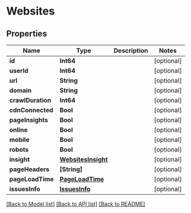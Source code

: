# Websites

## Properties
Name | Type | Description | Notes
------------ | ------------- | ------------- | -------------
**id** | **Int64** |  | [optional] 
**userId** | **Int64** |  | [optional] 
**url** | **String** |  | [optional] 
**domain** | **String** |  | [optional] 
**crawlDuration** | **Int64** |  | [optional] 
**cdnConnected** | **Bool** |  | [optional] 
**pageInsights** | **Bool** |  | [optional] 
**online** | **Bool** |  | [optional] 
**mobile** | **Bool** |  | [optional] 
**robots** | **Bool** |  | [optional] 
**insight** | [**WebsitesInsight**](WebsitesInsight.md) |  | [optional] 
**pageHeaders** | **[String]** |  | [optional] 
**pageLoadTime** | [**PageLoadTime**](PageLoadTime.md) |  | [optional] 
**issuesInfo** | [**IssuesInfo**](IssuesInfo.md) |  | [optional] 

[[Back to Model list]](../README.md#documentation-for-models) [[Back to API list]](../README.md#documentation-for-api-endpoints) [[Back to README]](../README.md)


